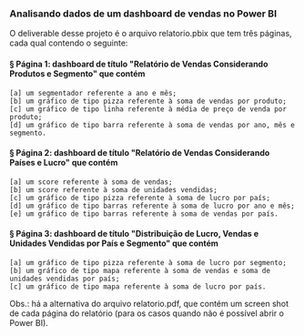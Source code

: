 ### Analisando dados de um dashboard de vendas no Power BI

O deliverable desse projeto é o arquivo relatorio.pbix que tem três páginas, cada qual contendo o seguinte:
#### § Página 1: dashboard de título "Relatório de Vendas Considerando Produtos e Segmento" que contém 
    [a] um segmentador referente a ano e mês;
    [b] um gráfico de tipo pizza referente à soma de vendas por produto;
    [c] um gráfico de tipo linha referente à média de preço de venda por produto;
    [d] um gráfico de tipo barra referente à soma de vendas por ano, mês e segmento.
#### § Página 2: dashboard de título "Relatório de Vendas Considerando Países e Lucro" que contém
    [a] um score referente à soma de vendas;
    [b] um score referente à soma de unidades vendidas;
    [c] um gráfico de tipo pizza referente à soma de lucro por país;
    [d] um gráfico de tipo barras referente à soma de lucro por ano e mês;
    [e] um gráfico de tipo barras referente à soma de vendas por país.
#### § Página 3: dashboard de título "Distribuição de Lucro, Vendas e Unidades Vendidas por País e Segmento" que contém
    [a] um gráfico de tipo pizza referente à soma de lucro por segmento;
    [b] um gráfico de tipo mapa referente à soma de vendas e soma de unidades vendidas por país;
    [c] um gráfico de tipo mapa referente à soma de lucro por país.

Obs.: há a alternativa do arquivo relatorio.pdf, que contém um screen shot de cada página do relatório (para os casos quando não é possível abrir o Power BI).

